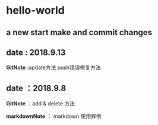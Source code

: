 # hello-world
a new start
make and commit  changes
---
## date : 2018.9.13
**GitNote** :update方法
             push错误修复方法
## date ：2018.9.8

**GitNote** ：add & delete 方法

**markdownNote** ： markdown 使用样例
